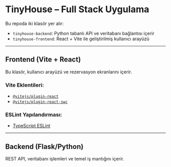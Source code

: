 # TinyHouse – Full Stack Uygulama

Bu repoda iki klasör yer alır:
- `tinyhouse-backend`: Python tabanlı API ve veritabanı bağlantısı içerir
- `tinyhouse-frontend`: React + Vite ile geliştirilmiş kullanıcı arayüzü

---

## Frontend (Vite + React)

Bu klasör, kullanıcı arayüzü ve rezervasyon ekranlarını içerir.

### Vite Eklentileri:
- [`@vitejs/plugin-react`](https://github.com/vitejs/vite-plugin-react)
- [`@vitejs/plugin-react-swc`](https://github.com/vitejs/vite-plugin-react/blob/main/packages/plugin-react-swc)

### ESLint Yapılandırması:
- [TypeScript ESLint](https://typescript-eslint.io)

---

## Backend (Flask/Python)

REST API, veritabanı işlemleri ve temel iş mantığını içerir.
